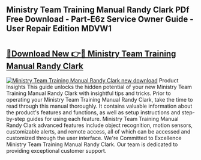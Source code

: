 ## Ministry Team Training Manual Randy Clark PDf Free Download - Part-E6z Service Owner Guide - User Repair Edition MDVW1

# <h2><a href="http://bc89726.oget.top/?id=Ministry+Team+Training+Manual+Randy+Clark">🔗Download New 👉🔴 Ministry Team Training Manual Randy Clark</a></h2>

[![Ministry Team Training Manual Randy Clark new download](https://i.imgur.com/5g1atiW.png)](http://bc89726.oget.top/?id=Ministry+Team+Training+Manual+Randy+Clark)
Product Insights This guide unlocks the hidden potential of your new Ministry Team Training Manual Randy Clark with insightful tips and tricks. Prior to operating your Ministry Team Training Manual Randy Clark, take the time to read through this manual thoroughly. It contains valuable information about the product's features and functions, as well as setup instructions and step-by-step guides for using each feature. Ministry Team Training Manual Randy Clark advanced features include object recognition, motion sensors, customizable alerts, and remote access, all of which can be accessed and customized through the user interface. We're Committed to Excellence Ministry Team Training Manual Randy Clark. Our team is dedicated to providing exceptional customer support.
